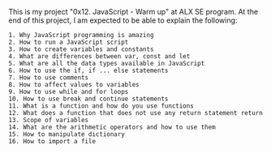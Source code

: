 This is my project "0x12. JavaScript - Warm up" at ALX SE program.
At the end of this project, I am expected to be able to explain the following:

	1. Why JavaScript programming is amazing
	2. How to run a JavaScript script
	3. How to create variables and constants
	4. What are differences between var, const and let
	5. What are all the data types available in JavaScript
	6. How to use the if, if ... else statements
	7. How to use comments
	8. How to affect values to variables
	9. How to use while and for loops
	10. How to use break and continue statements
	11. What is a function and how do you use functions
	12. What does a function that does not use any return statement return
	13. Scope of variables
	14. What are the arithmetic operators and how to use them
	15. How to manipulate dictionary
	16. How to import a file

